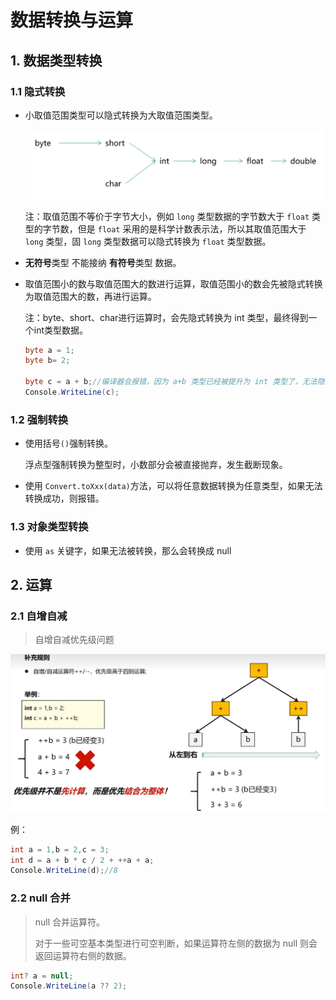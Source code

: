 # 数据转换与运算

## 1. 数据类型转换

### 1.1 隐式转换

* 小取值范围类型可以隐式转换为大取值范围类型。

    ![隐式转换](./assets/隐式转换.png)

    注：取值范围不等价于字节大小，例如 `long` 类型数据的字节数大于 `float` 类型的字节数，但是 `float` 采用的是科学计数表示法，所以其取值范围大于 `long` 类型，固 `long` 类型数据可以隐式转换为 `float` 类型数据。

* **无符号**类型 不能接纳 **有符号**类型 数据。

* 取值范围小的数与取值范围大的数进行运算，取值范围小的数会先被隐式转换为取值范围大的数，再进行运算。

    注：byte、short、char进行运算时，会先隐式转换为 int 类型，最终得到一个int类型数据。

    ````c#
    byte a = 1;
    byte b= 2;
    
    byte c = a + b;//编译器会报错，因为 a+b 类型已经被提升为 int 类型了，无法隐式转换为byte
    Console.WriteLine(c);
    ````

### 1.2 强制转换

* 使用括号`()`强制转换。

    浮点型强制转换为整型时，小数部分会被直接抛弃，发生截断现象。

* 使用 `Convert.toXxx(data)`方法，可以将任意数据转换为任意类型，如果无法转换成功，则报错。

### 1.3 对象类型转换

* 使用 `as` 关键字，如果无法被转换，那么会转换成 null



## 2. 运算

### 2.1 自增自减

> 自增自减优先级问题

![自增自减优先级问题](./assets/自增自减优先级问题.png)

例：

```C#
int a = 1,b = 2,c = 3;
int d = a + b * c / 2 + ++a + a;
Console.WriteLine(d);//8
```

### 2.2 null 合并

> null 合并运算符。
>
> 对于一些可空基本类型进行可空判断，如果运算符左侧的数据为 null 则会返回运算符右侧的数据。

````c#
int? a = null;
Console.WriteLine(a ?? 2);
````

